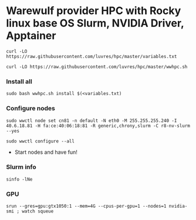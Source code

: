Warewulf provider HPC with Rocky linux base OS
Slurm, NVIDIA Driver, Apptainer
=====

``curl -LO https://raw.githubusercontent.com/luvres/hpc/master/variables.txt``

``curl -LO https://raw.githubusercontent.com/luvres/hpc/master/wwhpc.sh``

### Install all
``sudo bash wwhpc.sh install $(<variables.txt)``

### Configure nodes
``sudo wwctl node set cn81 -n default -N eth0 -M 255.255.255.240 -I 40.6.18.81 -H fa:ce:40:06:18:81 -R generic,chrony,slurm -C r8-nv-slurm --yes``

``sudo wwctl configure --all``

* Start nodes and have fun! 

### Slurm info
``sinfo -lNe``

### GPU
``srun --gres=gpu:gtx1050:1 --mem=4G --cpus-per-gpu=1 --nodes=1 nvidia-smi ; watch squeue``





